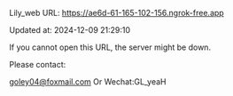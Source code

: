 Lily_web URL: https://ae6d-61-165-102-156.ngrok-free.app

Updated at: 2024-12-09 21:29:10

If you cannot open this URL, the server might be down.

Please contact: 

goley04@foxmail.com Or Wechat:GL_yeaH